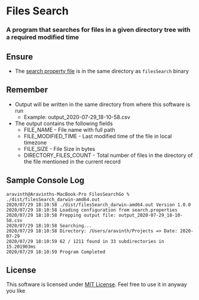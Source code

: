 # Files Search
### A program that searches for files in a given directory tree with a required modified time

## Ensure
* The [search property file](search.properties) is in the same directory as `filesSearch` binary

## Remember
* Output will be written in the same directory from where this software is run
    * Example: output_2020-07-29_18-10-58.csv
* The output contains the following fields
    * FILE_NAME - File name with full path
    * FILE_MODIFIED_TIME - Last modified time of the file in local timezone
    * FILE_SIZE - File Size in bytes
    * DIRECTORY_FILES_COUNT - Total number of files in the directory of the file mentioned in the current record

## Sample Console Log
```
aravinth@Aravinths-MacBook-Pro FilesSearchGo % ./dist/filesSearch_darwin-amd64.out 
2020/07/29 18:10:58 ./dist/filesSearch_darwin-amd64.out Version 1.0.0
2020/07/29 18:10:58 Loading configuration from search.properties
2020/07/29 18:10:58 Prepping output file: output_2020-07-29_18-10-58.csv
2020/07/29 18:10:58 Searching...
2020/07/29 18:10:58 Directory: /Users/aravinth/Projects => Date: 2020-07-29
2020/07/29 18:10:59 62 / 1211 found in 33 subdirectories in 15.201903ms
2020/07/29 18:10:59 Program Completed
```

## License
This software is licensed under [MIT License](LICENSE). Feel free to use it in anyway you like